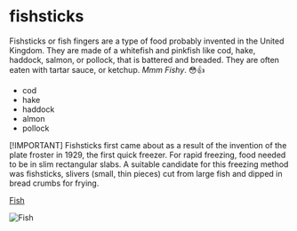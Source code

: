 # fishsticks 
Fishsticks or fish fingers are a type of food probably invented in the United Kingdom. They are made of a whitefish and pinkfish like cod, hake, haddock, salmon, or pollock, that is battered and breaded. They are often eaten with tartar sauce, or ketchup. *Mmm Fishy*. :flushed::+1:

* cod
* hake
* haddock
* almon
* pollock

[!IMPORTANT]
Fishsticks first came about as a result of the invention of the plate froster in 1929, the first quick freezer. For rapid freezing, food needed to be in slim rectangular slabs. A suitable candidate for this freezing method was fishsticks, slivers (small, thin pieces) cut from large fish and dipped in bread crumbs for frying. 

[Fish](https://simple.wikipedia.org/wiki/Fishstick)

![Fish](https://aquarellepark.by/upload/2024/vidy_ryb/Karas.png)
